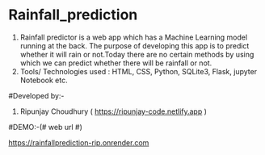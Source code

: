 # Rainfall_prediction

1. Rainfall predictor is a web app which has a Machine Learning model running at the back. The purpose of developing this app is to predict whether it will rain or not.Today there are no certain methods by using which we can predict whether there will be rainfall or not. 
2. Tools/ Technologies used : HTML, CSS, Python, SQLite3, Flask, jupyter Notebook etc.

#Developed by:-
1. Ripunjay Choudhury ( https://ripunjay-code.netlify.app )

#DEMO:-(# web url #)

  https://rainfallprediction-rip.onrender.com
